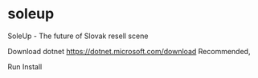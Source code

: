# soleup
SoleUp - The future of Slovak resell scene

Download dotnet https://dotnet.microsoft.com/download Recommended,

Run Install


